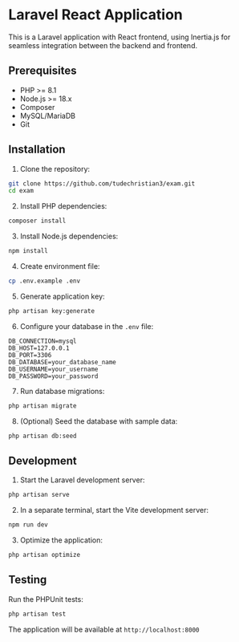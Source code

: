 # Laravel React Application

This is a Laravel application with React frontend, using Inertia.js for seamless integration between the backend and frontend.

## Prerequisites

- PHP >= 8.1
- Node.js >= 18.x
- Composer
- MySQL/MariaDB
- Git

## Installation

1. Clone the repository:
```bash
git clone https://github.com/tudechristian3/exam.git
cd exam
```

2. Install PHP dependencies:
```bash
composer install
```

3. Install Node.js dependencies:
```bash
npm install
```

4. Create environment file:
```bash
cp .env.example .env
```

5. Generate application key:
```bash
php artisan key:generate
```

6. Configure your database in the `.env` file:
```
DB_CONNECTION=mysql
DB_HOST=127.0.0.1
DB_PORT=3306
DB_DATABASE=your_database_name
DB_USERNAME=your_username
DB_PASSWORD=your_password
```

7. Run database migrations:
```bash
php artisan migrate
```

8. (Optional) Seed the database with sample data:
```bash
php artisan db:seed
```

## Development

1. Start the Laravel development server:
```bash
php artisan serve
```

2. In a separate terminal, start the Vite development server:
```bash
npm run dev
```

3. Optimize the application:
```bash
php artisan optimize
```

## Testing

Run the PHPUnit tests:
```bash
php artisan test
```
The application will be available at `http://localhost:8000`



